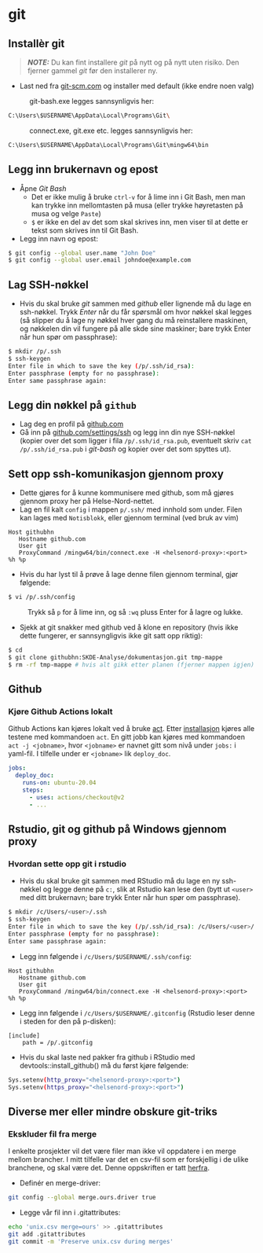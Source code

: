 # git

## Installèr git

> **_NOTE:_**  Du kan fint installere *git* på nytt og på nytt uten risiko. Den fjerner gammel *git* før den installerer ny.

- Last ned fra [git-scm.com](https://git-scm.com/download) og installer med default (ikke endre noen valg)

&nbsp;&nbsp;&nbsp;&nbsp;&nbsp;&nbsp;&nbsp;&nbsp;&nbsp;&nbsp; git-bash.exe legges sannsynligvis her:

```bash
C:\Users\$USERNAME\AppData\Local\Programs\Git\
```

&nbsp;&nbsp;&nbsp;&nbsp;&nbsp;&nbsp;&nbsp;&nbsp;&nbsp;&nbsp; connect.exe, git.exe etc. legges sannsynligvis her:

```bash
C:\Users\$USERNAME\AppData\Local\Programs\Git\mingw64\bin
```


## Legg inn brukernavn og epost

- Åpne *Git Bash*
    - Det er ikke mulig å bruke `ctrl-v` for å lime inn i Git Bash, men man kan trykke inn mellomtasten på musa (eller trykke høyretasten på musa og velge `Paste`)
    - `$` er ikke en del av det som skal skrives inn, men viser til at dette er tekst som skrives inn til Git Bash.
- Legg inn navn og epost:

```bash
$ git config --global user.name "John Doe"
$ git config --global user.email johndoe@example.com
```

## Lag SSH-nøkkel

- Hvis du skal bruke *git* sammen med *github* eller lignende må du lage en ssh-nøkkel. Trykk *Enter* når du får spørsmål om hvor nøkkel skal legges (så slipper du å lage ny nøkkel hver gang du må reinstallere maskinen, og nøkkelen din vil fungere på alle skde sine maskiner; bare trykk Enter når hun spør om passphrase):

```bash
$ mkdir /p/.ssh
$ ssh-keygen
Enter file in which to save the key (/p/.ssh/id_rsa):
Enter passphrase (empty for no passphrase):
Enter same passphrase again:
```

## Legg din nøkkel på `github`

- Lag deg en profil på [github.com](https://github.com)
- Gå inn på [github.com/settings/ssh](https://github.com/settings/ssh) og legg inn din nye SSH-nøkkel (kopier over det som ligger i fila `/p/.ssh/id_rsa.pub`, eventuelt skriv `cat /p/.ssh/id_rsa.pub` i *git-bash* og kopier over det som spyttes ut).

## Sett opp ssh-komunikasjon gjennom proxy

- Dette gjøres for å kunne kommunisere med github, som må gjøres gjennom proxy her på Helse-Nord-nettet.
- Lag en fil kalt `config` i mappen `p/.ssh/` med innhold som under. Filen kan lages med `Notisblokk`, eller gjennom terminal (ved bruk av vim)

```
Host githubhn
   Hostname github.com
   User git
   ProxyCommand /mingw64/bin/connect.exe -H <helsenord-proxy>:<port> %h %p
```

- Hvis du har lyst til å prøve å lage denne filen gjennom terminal, gjør følgende:

```bash
$ vi /p/.ssh/config
```
&nbsp;&nbsp;&nbsp;&nbsp;&nbsp;&nbsp;&nbsp;&nbsp;&nbsp;&nbsp;Trykk så `p` for å lime inn, og så `:wq` pluss Enter for å lagre og lukke.

- Sjekk at git snakker med github ved å klone en repository (hvis ikke dette fungerer, er sannsyngligvis ikke git satt opp riktig):

```bash
$ cd
$ git clone githubhn:SKDE-Analyse/dokumentasjon.git tmp-mappe
$ rm -rf tmp-mappe # hvis alt gikk etter planen (fjerner mappen igjen)
```

## Github

### Kjøre Github Actions lokalt

Github Actions kan kjøres lokalt ved å bruke [act](https://github.com/nektos/act). Etter [installasjon](https://github.com/nektos/act#installation) kjøres alle testene med kommandoen `act`. En gitt jobb kan kjøres med kommandoen `act -j <jobname>`, hvor `<jobname>` er navnet gitt som nivå under `jobs:` i yaml-fil. I tilfelle under er `<jobname>` lik `deploy_doc`.

```yaml
jobs:
  deploy_doc:
    runs-on: ubuntu-20.04
    steps:
      - uses: actions/checkout@v2
      - ...
```

## Rstudio, git og github på Windows gjennom proxy

### Hvordan sette opp git i rstudio

- Hvis du skal bruke git sammen med RStudio må du lage en ny ssh-nøkkel og legge denne på `c:`, slik at Rstudio kan lese den (bytt ut `<user>` med ditt brukernavn; bare trykk Enter når hun spør om passphrase).

```bash
$ mkdir /c/Users/<user>/.ssh
$ ssh-keygen
Enter file in which to save the key (/p/.ssh/id_rsa): /c/Users/<user>/.ssh/id_rsa
Enter passphrase (empty for no passphrase):
Enter same passphrase again:
```

- Legg inn følgende i `/c/Users/$USERNAME/.ssh/config`:

```
Host githubhn
   Hostname github.com
   User git
   ProxyCommand /mingw64/bin/connect.exe -H <helsenord-proxy>:<port> %h %p
```
- Legg inn følgende i `/c/Users/$USERNAME/.gitconfig` (Rstudio leser denne i steden for den på p-disken):

```
[include]
    path = /p/.gitconfig
```

- Hvis du skal laste ned pakker fra github i RStudio med devtools::install_github() må du først kjøre følgende:

```bash
Sys.setenv(http_proxy="<helsenord-proxy>:<port>")
Sys.setenv(https_proxy="<helsenord-proxy>:<port>")
```


## Diverse mer eller mindre obskure git-triks

### Ekskluder fil fra merge

I enkelte prosjekter vil det være filer man ikke vil oppdatere i en merge mellom brancher. I mitt tilfelle var det en csv-fil som er forskjellig i de ulike branchene, og skal være det. Denne oppskriften er tatt [herfra](https://medium.com/@porteneuve/how-to-make-git-preserve-specific-files-while-merging-18c92343826b#.sk2g4seov).

- Definér en merge-driver:

```bash
git config --global merge.ours.driver true
```

- Legge vår fil inn i .gitattributes:

```bash
echo 'unix.csv merge=ours' >> .gitattributes
git add .gitattributes
git commit -m 'Preserve unix.csv during merges'
```
